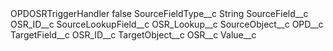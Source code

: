 <?xml version="1.0" encoding="UTF-8"?>
<CustomMetadata xmlns="http://soap.sforce.com/2006/04/metadata" xmlns:xsi="http://www.w3.org/2001/XMLSchema-instance" xmlns:xsd="http://www.w3.org/2001/XMLSchema">
    <label>OPDOSRTriggerHandler</label>
    <protected>false</protected>
    <values>
        <field>SourceFieldType__c</field>
        <value xsi:type="xsd:string">String</value>
    </values>
    <values>
        <field>SourceField__c</field>
        <value xsi:type="xsd:string">OSR_ID__c</value>
    </values>
    <values>
        <field>SourceLookupField__c</field>
        <value xsi:type="xsd:string">OSR_Lookup__c</value>
    </values>
    <values>
        <field>SourceObject__c</field>
        <value xsi:type="xsd:string">OPD__c</value>
    </values>
    <values>
        <field>TargetField__c</field>
        <value xsi:type="xsd:string">OSR_ID__c</value>
    </values>
    <values>
        <field>TargetObject__c</field>
        <value xsi:type="xsd:string">OSR__c</value>
    </values>
    <values>
        <field>Value__c</field>
        <value xsi:nil="true"/>
    </values>
</CustomMetadata>
